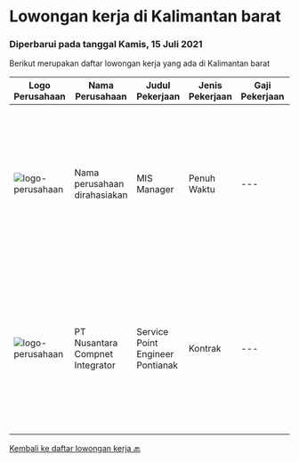 
  # Lowongan kerja di Kalimantan barat

  ### Diperbarui pada tanggal Kamis, 15 Juli 2021

  Berikut merupakan daftar lowongan kerja yang ada di Kalimantan barat

  |Logo Perusahaan | Nama Perusahaan | Judul Pekerjaan | Jenis Pekerjaan | Gaji Pekerjaan | Lokasi | Deskripsi | Tanggal diunggah | Pranala |
  | -------------- | --------------- | --------------- | --------- | --------- | -------------- | ------- | ----------- | ----------- |
  |![logo-perusahaan](https://us.123rf.com/450wm/pavelstasevich/pavelstasevich1811/pavelstasevich181101027/112815900-stock-vector-no-image-available-icon-flat-vector.jpg?ver=6)|Nama perusahaan dirahasiakan|MIS Manager|Penuh Waktu|---|Bali|Pendidikan minimal S1 segala jurusan Memiliki pengetahuan mengenai PHP dan bahasa pemrograman lainnya atau menguasai jaringan Gaji negotiable...|Sabtu, 03 Juli 2021|https://www.jobstreet.co.id/id/job/mis-manager-3570970?token=0~c6ce2047-05d6-45a8-8726-f5bc46903787&sectionRank=1&jobId=jobstreet-id-job-3570970|
|![logo-perusahaan](https://image-service-cdn.seek.com.au/faf1379cb2f8ff5c87162dc20c60c0d2f63dba1c/ee4dce1061f3f616224767ad58cb2fc751b8d2dc)|PT Nusantara Compnet Integrator|Service Point Engineer Pontianak|Kontrak|---|Pontianak|Pendidikan minimal S1 Teknik Komputer, Ilmu Komputer, Teknik Informatika atau Ilmu Komputer lainnya. Memiliki pengalaman minimal 1 tahun, fresh...|Jumat, 02 Juli 2021|https://www.jobstreet.co.id/id/job/service-point-engineer-pontianak-3558964?token=0~c6ce2047-05d6-45a8-8726-f5bc46903787&sectionRank=2&jobId=jobstreet-id-job-3558964|


  [Kembali ke daftar lowongan kerja 🔙](../README.md#daftar-lowongan-kerja)
  